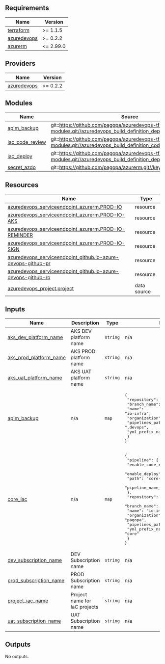 <!-- markdownlint-disable -->
<!-- BEGINNING OF PRE-COMMIT-TERRAFORM DOCS HOOK -->
## Requirements

| Name | Version |
|------|---------|
| <a name="requirement_terraform"></a> [terraform](#requirement\_terraform) | >= 1.1.5 |
| <a name="requirement_azuredevops"></a> [azuredevops](#requirement\_azuredevops) | >= 0.2.2 |
| <a name="requirement_azurerm"></a> [azurerm](#requirement\_azurerm) | <= 2.99.0 |

## Providers

| Name | Version |
|------|---------|
| <a name="provider_azuredevops"></a> [azuredevops](#provider\_azuredevops) | >= 0.2.2 |

## Modules

| Name | Source | Version |
|------|--------|---------|
| <a name="module_apim_backup"></a> [apim\_backup](#module\_apim\_backup) | git::https://github.com/pagopa/azuredevops-tf-modules.git//azuredevops_build_definition_deploy | v2.6.2 |
| <a name="module_iac_code_review"></a> [iac\_code\_review](#module\_iac\_code\_review) | git::https://github.com/pagopa/azuredevops-tf-modules.git//azuredevops_build_definition_code_review | v2.6.2 |
| <a name="module_iac_deploy"></a> [iac\_deploy](#module\_iac\_deploy) | git::https://github.com/pagopa/azuredevops-tf-modules.git//azuredevops_build_definition_deploy | v2.6.2 |
| <a name="module_secret_azdo"></a> [secret\_azdo](#module\_secret\_azdo) | git::https://github.com/pagopa/azurerm.git//key_vault_secrets_query | v2.4.0 |

## Resources

| Name | Type |
|------|------|
| [azuredevops_serviceendpoint_azurerm.PROD-IO](https://registry.terraform.io/providers/microsoft/azuredevops/latest/docs/resources/serviceendpoint_azurerm) | resource |
| [azuredevops_serviceendpoint_azurerm.PROD-IO-AKS](https://registry.terraform.io/providers/microsoft/azuredevops/latest/docs/resources/serviceendpoint_azurerm) | resource |
| [azuredevops_serviceendpoint_azurerm.PROD-IO-REMINDER](https://registry.terraform.io/providers/microsoft/azuredevops/latest/docs/resources/serviceendpoint_azurerm) | resource |
| [azuredevops_serviceendpoint_azurerm.PROD-IO-SIGN](https://registry.terraform.io/providers/microsoft/azuredevops/latest/docs/resources/serviceendpoint_azurerm) | resource |
| [azuredevops_serviceendpoint_github.io-azure-devops-github-pr](https://registry.terraform.io/providers/microsoft/azuredevops/latest/docs/resources/serviceendpoint_github) | resource |
| [azuredevops_serviceendpoint_github.io-azure-devops-github-ro](https://registry.terraform.io/providers/microsoft/azuredevops/latest/docs/resources/serviceendpoint_github) | resource |
| [azuredevops_project.project](https://registry.terraform.io/providers/microsoft/azuredevops/latest/docs/data-sources/project) | data source |

## Inputs

| Name | Description | Type | Default | Required |
|------|-------------|------|---------|:--------:|
| <a name="input_aks_dev_platform_name"></a> [aks\_dev\_platform\_name](#input\_aks\_dev\_platform\_name) | AKS DEV platform name | `string` | n/a | yes |
| <a name="input_aks_prod_platform_name"></a> [aks\_prod\_platform\_name](#input\_aks\_prod\_platform\_name) | AKS PROD platform name | `string` | n/a | yes |
| <a name="input_aks_uat_platform_name"></a> [aks\_uat\_platform\_name](#input\_aks\_uat\_platform\_name) | AKS UAT platform name | `string` | n/a | yes |
| <a name="input_apim_backup"></a> [apim\_backup](#input\_apim\_backup) | n/a | `map` | <pre>{<br>  "repository": {<br>    "branch_name": "main",<br>    "name": "io-infra",<br>    "organization": "pagopa",<br>    "pipelines_path": ".devops",<br>    "yml_prefix_name": "backupa-apim"<br>  }<br>}</pre> | no |
| <a name="input_core_iac"></a> [core\_iac](#input\_core\_iac) | n/a | `map` | <pre>{<br>  "pipeline": {<br>    "enable_code_review": true,<br>    "enable_deploy": true,<br>    "path": "core-infrastructure",<br>    "pipeline_name_prefix": "core-infra"<br>  },<br>  "repository": {<br>    "branch_name": "main",<br>    "name": "io-infra",<br>    "organization": "pagopa",<br>    "pipelines_path": ".devops",<br>    "yml_prefix_name": "core"<br>  }<br>}</pre> | no |
| <a name="input_dev_subscription_name"></a> [dev\_subscription\_name](#input\_dev\_subscription\_name) | DEV Subscription name | `string` | n/a | yes |
| <a name="input_prod_subscription_name"></a> [prod\_subscription\_name](#input\_prod\_subscription\_name) | PROD Subscription name | `string` | n/a | yes |
| <a name="input_project_iac_name"></a> [project\_iac\_name](#input\_project\_iac\_name) | Project name for IaC projects | `string` | n/a | yes |
| <a name="input_uat_subscription_name"></a> [uat\_subscription\_name](#input\_uat\_subscription\_name) | UAT Subscription name | `string` | n/a | yes |

## Outputs

No outputs.
<!-- END OF PRE-COMMIT-TERRAFORM DOCS HOOK -->
